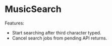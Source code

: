 # MusicSearch

Features:

- Start searching after third character typed.
- Cancel search jobs from pending API returns.

